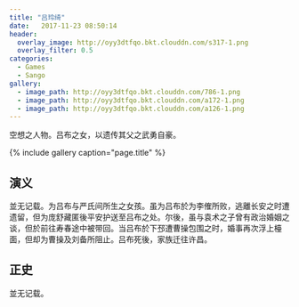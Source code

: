 ```yaml
---
title: "吕玲绮"
date:   2017-11-23 08:50:14
header:
  overlay_image: http://oyy3dtfqo.bkt.clouddn.com/s317-1.png
  overlay_filter: 0.5
categories:
  - Games
  - Sango
gallery:
  - image_path: http://oyy3dtfqo.bkt.clouddn.com/786-1.png
  - image_path: http://oyy3dtfqo.bkt.clouddn.com/a172-1.png
  - image_path: http://oyy3dtfqo.bkt.clouddn.com/a126-1.png
---
```


空想之人物。吕布之女，以遗传其父之武勇自豪。

{% include gallery caption="page.title" %}

## 演义

並无记载。为吕布与严氏间所生之女孩。虽为吕布於为李傕所败，逃離长安之时遭遗留，但为庞舒藏匿後平安护送至吕布之处。尔後，虽与袁术之子曾有政治婚姻之谈，但於前往寿春途中被带回。当吕布於下邳遭曹操包围之时，婚事再次浮上檯面，但却为曹操及刘备所阻止。吕布死後，家族迁往许昌。

## 正史

並无记载。
